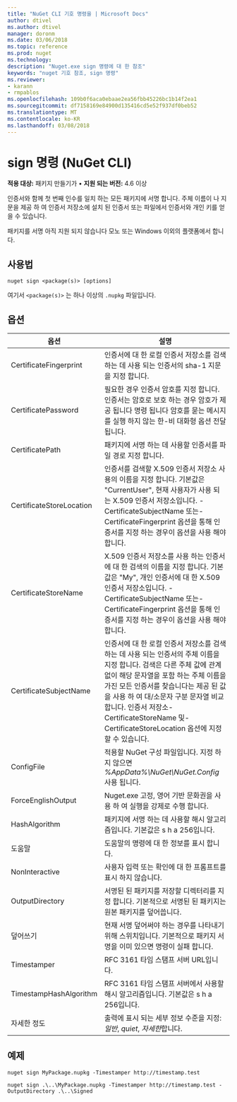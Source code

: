 ```yaml
---
title: "NuGet CLI 기호 명령을 | Microsoft Docs"
author: dtivel
ms.author: dtivel
manager: doronm
ms.date: 03/06/2018
ms.topic: reference
ms.prod: nuget
ms.technology: 
description: "Nuget.exe sign 명령에 대 한 참조"
keywords: "nuget 기호 참조, sign 명령"
ms.reviewer:
- karann
- rmpablos
ms.openlocfilehash: 109b0f6aca0ebaae2ea56fbb45226bc1b14f2ea1
ms.sourcegitcommit: df7158169e84900d135416cd5e52f937df0beb52
ms.translationtype: MT
ms.contentlocale: ko-KR
ms.lasthandoff: 03/08/2018
---
```

# <a name="sign-command-nuget-cli"></a>sign 명령 (NuGet CLI)

**적용 대상:** 패키지 만들기가 &bullet; **지원 되는 버전:** 4.6 이상

인증서와 함께 첫 번째 인수를 일치 하는 모든 패키지에 서명 합니다. 주체 이름이 나 지문을 제공 하 여 인증서 저장소에 설치 된 인증서 또는 파일에서 인증서와 개인 키를 얻을 수 있습니다.

패키지를 서명 아직 지원 되지 않습니다 모노 또는 Windows 이외의 플랫폼에서 합니다.

## <a name="usage"></a>사용법

```cli
nuget sign <package(s)> [options]
```

여기서 `<package(s)>` 는 하나 이상의 `.nupkg` 파일입니다.

## <a name="options"></a>옵션

| 옵션 | 설명 |
| --- | --- |
| CertificateFingerprint | 인증서에 대 한 로컬 인증서 저장소를 검색 하는 데 사용 되는 인증서의 sha-1 지문을 지정 합니다. |
| CertificatePassword | 필요한 경우 인증서 암호를 지정 합니다. 인증서는 암호로 보호 하는 경우 암호가 제공 됩니다 명령 됩니다 암호를 묻는 메시지를 실행 하지 않는 한-비 대화형 옵션 전달 됩니다. |
| CertificatePath | 패키지에 서명 하는 데 사용할 인증서를 파일 경로 지정 합니다. |
| CertificateStoreLocation | 인증서를 검색할 X.509 인증서 저장소 사용의 이름을 지정 합니다. 기본값은 "CurrentUser", 현재 사용자가 사용 되는 X.509 인증서 저장소입니다. -CertificateSubjectName 또는-CertificateFingerprint 옵션을 통해 인증서를 지정 하는 경우이 옵션을 사용 해야 합니다. |
| CertificateStoreName | X.509 인증서 저장소를 사용 하는 인증서에 대 한 검색의 이름을 지정 합니다. 기본값은 "My", 개인 인증서에 대 한 X.509 인증서 저장소입니다. -CertificateSubjectName 또는-CertificateFingerprint 옵션을 통해 인증서를 지정 하는 경우이 옵션을 사용 해야 합니다. |
| CertificateSubjectName | 인증서에 대 한 로컬 인증서 저장소를 검색 하는 데 사용 되는 인증서의 주체 이름을 지정 합니다.  검색은 다른 주체 값에 관계 없이 해당 문자열을 포함 하는 주체 이름을 가진 모든 인증서를 찾습니다는 제공 된 값을 사용 하 여 대/소문자 구분 문자열 비교 합니다.  인증서 저장소-CertificateStoreName 및-CertificateStoreLocation 옵션에 지정할 수 있습니다. |
| ConfigFile | 적용할 NuGet 구성 파일입니다. 지정 하지 않으면 *%AppData%\NuGet\NuGet.Config* 사용 됩니다. |
| ForceEnglishOutput | Nuget.exe 고정, 영어 기반 문화권을 사용 하 여 실행을 강제로 수행 합니다. |
| HashAlgorithm | 패키지에 서명 하는 데 사용할 해시 알고리즘입니다. 기본값은 s h a 256입니다. |
| 도움말 | 도움말의 명령에 대 한 정보를 표시 합니다. |
| NonInteractive | 사용자 입력 또는 확인에 대 한 프롬프트를 표시 하지 않습니다. |
| OutputDirectory | 서명된 된 패키지를 저장할 디렉터리를 지정 합니다. 기본적으로 서명된 된 패키지는 원본 패키지를 덮어씁니다. |
| 덮어쓰기 | 현재 서명 덮어써야 하는 경우를 나타내기 위해 스위치입니다. 기본적으로 패키지 서명을 이미 있으면 명령이 실패 합니다. |
| Timestamper | RFC 3161 타임 스탬프 서버 URL입니다. |
| TimestampHashAlgorithm | RFC 3161 타임 스탬프 서버에서 사용할 해시 알고리즘입니다. 기본값은 s h a 256입니다. |
| 자세한 정도 | 출력에 표시 되는 세부 정보 수준을 지정: *일반*, *quiet*, *자세한*합니다. |

## <a name="examples"></a>예제

```cli
nuget sign MyPackage.nupkg -Timestamper http://timestamp.test

nuget sign .\..\MyPackage.nupkg -Timestamper http://timestamp.test -OutputDirectory .\..\Signed
```